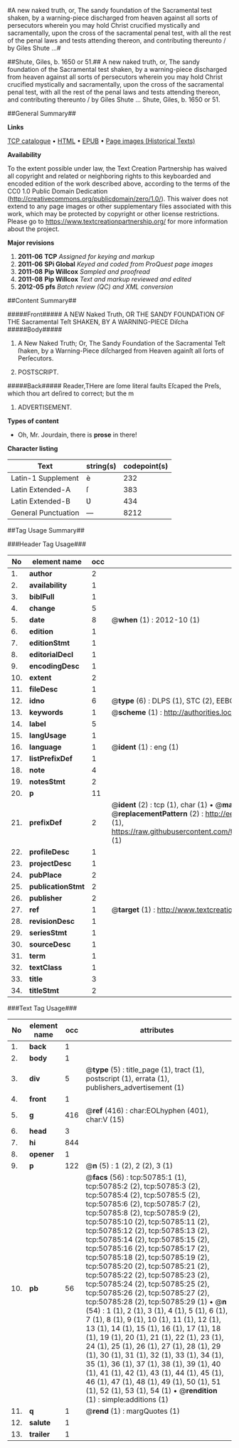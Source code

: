 #A new naked truth, or, The sandy foundation of the Sacramental test shaken, by a warning-piece discharged from heaven against all sorts of persecutors wherein you may hold Christ crucified mystically and sacramentally, upon the cross of the sacramental penal test, with all the rest of the penal laws and tests attending thereon, and contributing thereunto / by Giles Shute ...#

##Shute, Giles, b. 1650 or 51.##
A new naked truth, or, The sandy foundation of the Sacramental test shaken, by a warning-piece discharged from heaven against all sorts of persecutors wherein you may hold Christ crucified mystically and sacramentally, upon the cross of the sacramental penal test, with all the rest of the penal laws and tests attending thereon, and contributing thereunto / by Giles Shute ...
Shute, Giles, b. 1650 or 51.

##General Summary##

**Links**

[TCP catalogue](http://www.ota.ox.ac.uk/tcp/)  • 
[HTML](http://tei.it.ox.ac.uk/tcp/Texts-HTML/free/A60/A60170.html)  • 
[EPUB](http://tei.it.ox.ac.uk/tcp/Texts-EPUB/free/A60/A60170.epub) • 
[Page images (Historical Texts)](https://historicaltexts.jisc.ac.uk/eebo-11910433e)

**Availability**

To the extent possible under law, the Text Creation Partnership has waived all copyright and related or neighboring rights to this keyboarded and encoded edition of the work described above, according to the terms of the CC0 1.0 Public Domain Dedication (http://creativecommons.org/publicdomain/zero/1.0/). This waiver does not extend to any page images or other supplementary files associated with this work, which may be protected by copyright or other license restrictions. Please go to https://www.textcreationpartnership.org/ for more information about the project.

**Major revisions**

1. __2011-06__ __TCP__ *Assigned for keying and markup*
1. __2011-06__ __SPi Global__ *Keyed and coded from ProQuest page images*
1. __2011-08__ __Pip Willcox__ *Sampled and proofread*
1. __2011-08__ __Pip Willcox__ *Text and markup reviewed and edited*
1. __2012-05__ __pfs__ *Batch review (QC) and XML conversion*

##Content Summary##

#####Front#####
A NEW Naked Truth, OR THE SANDY FOUNDATION OF THE Sacramental Teſt SHAKEN, BY A WARNING-PIECE Diſcha
#####Body#####

1. A New Naked Truth; Or, The Sandy Foundation of the Sacramental Teſt ſhaken, by a Warning-Piece diſcharged from Heaven againſt all ſorts of Perſecutors.

1. POSTSCRIPT.

#####Back#####
Reader,THere are ſome literal faults Eſcaped the Preſs, which thou art deſired to correct; but the m
1. ADVERTISEMENT.

**Types of content**

  * Oh, Mr. Jourdain, there is **prose** in there!

**Character listing**


|Text|string(s)|codepoint(s)|
|---|---|---|
|Latin-1 Supplement|è|232|
|Latin Extended-A|ſ|383|
|Latin Extended-B|Ʋ|434|
|General Punctuation|—|8212|

##Tag Usage Summary##

###Header Tag Usage###

|No|element name|occ|attributes|
|---|---|---|---|
|1.|__author__|2||
|2.|__availability__|1||
|3.|__biblFull__|1||
|4.|__change__|5||
|5.|__date__|8| @__when__ (1) : 2012-10 (1)|
|6.|__edition__|1||
|7.|__editionStmt__|1||
|8.|__editorialDecl__|1||
|9.|__encodingDesc__|1||
|10.|__extent__|2||
|11.|__fileDesc__|1||
|12.|__idno__|6| @__type__ (6) : DLPS (1), STC (2), EEBO-CITATION (1), OCLC (1), VID (1)|
|13.|__keywords__|1| @__scheme__ (1) : http://authorities.loc.gov/ (1)|
|14.|__label__|5||
|15.|__langUsage__|1||
|16.|__language__|1| @__ident__ (1) : eng (1)|
|17.|__listPrefixDef__|1||
|18.|__note__|4||
|19.|__notesStmt__|2||
|20.|__p__|11||
|21.|__prefixDef__|2| @__ident__ (2) : tcp (1), char (1)  •  @__matchPattern__ (2) : ([0-9\-]+):([0-9IVX]+) (1), (.+) (1)  •  @__replacementPattern__ (2) : http://eebo.chadwyck.com/downloadtiff?vid=$1&page=$2 (1), https://raw.githubusercontent.com/textcreationpartnership/Texts/master/tcpchars.xml#$1 (1)|
|22.|__profileDesc__|1||
|23.|__projectDesc__|1||
|24.|__pubPlace__|2||
|25.|__publicationStmt__|2||
|26.|__publisher__|2||
|27.|__ref__|1| @__target__ (1) : http://www.textcreationpartnership.org/docs/. (1)|
|28.|__revisionDesc__|1||
|29.|__seriesStmt__|1||
|30.|__sourceDesc__|1||
|31.|__term__|1||
|32.|__textClass__|1||
|33.|__title__|3||
|34.|__titleStmt__|2||


###Text Tag Usage###

|No|element name|occ|attributes|
|---|---|---|---|
|1.|__back__|1||
|2.|__body__|1||
|3.|__div__|5| @__type__ (5) : title_page (1), tract (1), postscript (1), errata (1), publishers_advertisement (1)|
|4.|__front__|1||
|5.|__g__|416| @__ref__ (416) : char:EOLhyphen (401), char:V (15)|
|6.|__head__|3||
|7.|__hi__|844||
|8.|__opener__|1||
|9.|__p__|122| @__n__ (5) : 1 (2), 2 (2), 3 (1)|
|10.|__pb__|56| @__facs__ (56) : tcp:50785:1 (1), tcp:50785:2 (2), tcp:50785:3 (2), tcp:50785:4 (2), tcp:50785:5 (2), tcp:50785:6 (2), tcp:50785:7 (2), tcp:50785:8 (2), tcp:50785:9 (2), tcp:50785:10 (2), tcp:50785:11 (2), tcp:50785:12 (2), tcp:50785:13 (2), tcp:50785:14 (2), tcp:50785:15 (2), tcp:50785:16 (2), tcp:50785:17 (2), tcp:50785:18 (2), tcp:50785:19 (2), tcp:50785:20 (2), tcp:50785:21 (2), tcp:50785:22 (2), tcp:50785:23 (2), tcp:50785:24 (2), tcp:50785:25 (2), tcp:50785:26 (2), tcp:50785:27 (2), tcp:50785:28 (2), tcp:50785:29 (1)  •  @__n__ (54) : 1 (1), 2 (1), 3 (1), 4 (1), 5 (1), 6 (1), 7 (1), 8 (1), 9 (1), 10 (1), 11 (1), 12 (1), 13 (1), 14 (1), 15 (1), 16 (1), 17 (1), 18 (1), 19 (1), 20 (1), 21 (1), 22 (1), 23 (1), 24 (1), 25 (1), 26 (1), 27 (1), 28 (1), 29 (1), 30 (1), 31 (1), 32 (1), 33 (1), 34 (1), 35 (1), 36 (1), 37 (1), 38 (1), 39 (1), 40 (1), 41 (1), 42 (1), 43 (1), 44 (1), 45 (1), 46 (1), 47 (1), 48 (1), 49 (1), 50 (1), 51 (1), 52 (1), 53 (1), 54 (1)  •  @__rendition__ (1) : simple:additions (1)|
|11.|__q__|1| @__rend__ (1) : margQuotes (1)|
|12.|__salute__|1||
|13.|__trailer__|1||
